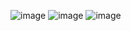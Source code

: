 
![image](https://github.com/Sajid59004/MAD_Practical-4_21012021004/assets/97504754/d5219d5f-ce32-4b91-9bdf-fcf4bbcea65d)
![image](https://github.com/Sajid59004/MAD_Practical-4_21012021004/assets/97504754/a2127126-9a22-47b2-b620-02b34b9bd458)
![image](https://github.com/Sajid59004/MAD_Practical-4_21012021004/assets/97504754/233896aa-ad8b-45e8-b605-f66c0591b6a1)
